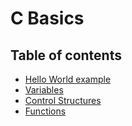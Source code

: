 # C Basics

## Table of contents

- [Hello World example](./00_hello-world/README.md)
- [Variables](./01_variables/README.md)
- [Control Structures](./02_control_structures/README.md)
- [Functions](./03_functions/README.md)